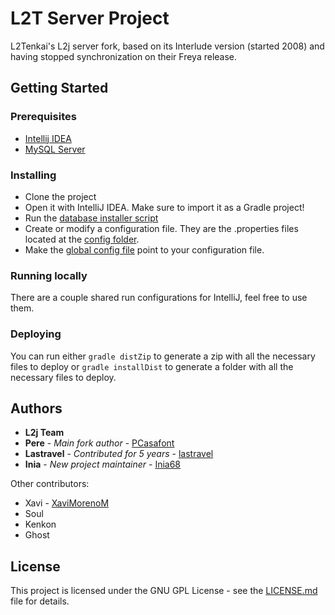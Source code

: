 # L2T Server Project

L2Tenkai's L2j server fork, based on its Interlude version (started 2008) and having stopped synchronization on their Freya release.

## Getting Started

### Prerequisites

* [Intellij IDEA](https://www.jetbrains.com/idea/download)
* [MySQL Server](https://dev.mysql.com/downloads/mysql)

### Installing

* Clone the project
* Open it with IntelliJ IDEA. Make sure to import it as a Gradle project!
* Run the [database installer script](dist/tools/database_installer.bat)
* Create or modify a configuration file. They are the .properties files located at the [config folder](dist/config).
* Make the [global config file](dist/config.cfg) point to your configuration file.

### Running locally

There are a couple shared run configurations for IntelliJ, feel free to use them.

### Deploying

You can run either `gradle distZip` to generate a zip with all the necessary files to deploy or `gradle installDist` to generate a folder with all the necessary files to deploy.

## Authors

* **L2j Team**
* **Pere** - *Main fork author* - [PCasafont](https://github.com/PurpleBooth)
* **Lastravel** - *Contributed for 5 years* - [lastravel](https://github.com/lastravel)
* **Inia** - *New project maintainer* - [Inia68](https://github.com/Inia68)

Other contributors:
* Xavi - [XaviMorenoM](https://github.com/XaviMorenoM)
* Soul
* Kenkon
* Ghost

## License

This project is licensed under the GNU GPL License - see the [LICENSE.md](LICENSE.md) file for details.
